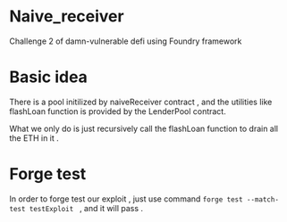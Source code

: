 # Naive_receiver
Challenge 2 of damn-vulnerable defi using Foundry framework

# Basic idea
There is a pool initilized by naiveReceiver contract , and the utilities like flashLoan function is provided by the LenderPool contract.

What we only do is just recursively call the flashLoan function to drain all the ETH in it .

# Forge test
In order to forge test our exploit , just use command ```forge test --match-test testExploit ```  , and it will pass .

